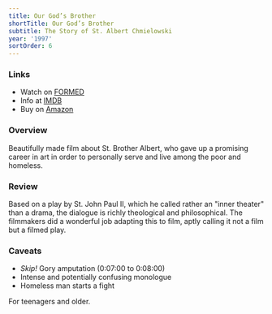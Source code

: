 ```yaml
---
title: Our God’s Brother
shortTitle: Our God’s Brother
subtitle: The Story of St. Albert Chmielowski
year: '1997'
sortOrder: 6
---
```


### Links

* Watch on [FORMED](https://watch.formed.org/our-god-s-brother-the-story-of-st-albert-chmielowski)
* Info at [IMDB](https://www.imdb.com/title/tt0119846/)
* Buy on [Amazon](https://www.amazon.com/Our-Gods-Brother-Albert-Chmielowski/dp/B01IWWC6J0)

### Overview

Beautifully made film about St. Brother Albert, who gave up a promising career in art in order to personally serve and live among the poor and homeless.

### Review

Based on a play by St. John Paul II, which he called rather an "inner theater" than a drama, the dialogue is richly theological and philosophical. The filmmakers did a wonderful job adapting this to film, aptly calling it not a film but a filmed play.

### Caveats

* *Skip!* Gory amputation (0:07:00 to 0:08:00)
* Intense and potentially confusing monologue
* Homeless man starts a fight

For teenagers and older.
